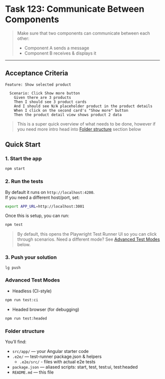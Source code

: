 # Task 123: Communicate Between Components

> Make sure that two components can communicate between each other:
>
> - Component A sends a message
> - Component B receives & displays it

---

## Acceptance Criteria

```gherkin
Feature: Show selected product

  Scenario: Click Show more button
    Given there are 3 products
    Then I should see 3 product cards
    And I should see N/A placeholder product in the product details
    When I click on the second card's "Show more" button
    Then the product detail view shows product 2 data
```

> This is a super quick overview of what needs to be done, however if you need more intro head into [Folder structure](#folder-structure) section below

## Quick Start

### 1. Start the app

```bash
npm start
```

### 2. Run the tests

By default it runs on `http://localhost:4200`.  
 If you need a different host/port, set:

```bash
export APP_URL=http://localhost:3001
```

Once this is setup, you can run:

```bash
npm test
```

> By default, this opens the Playwright Test Runner UI so you can click through scenarios.
> Need a different mode? See [Advanced Test Modes](#advanced-test-modes) below.

### 3. Push your solution

```bash
lg push
```

### Advanced Test Modes

- Headless (CI-style)

```bash
npm run test:ci
```

- Headed browser (for debugging)

```bash
npm run test:headed
```

### Folder structure

You’ll find:

- `src/app/` — your Angular starter code
- `.e2e/` — test-runner package.json & helpers
  - `.e2e/src/` - files with actual e2e tests
- `package.json` — aliased scripts: start, test, test:ui, test:headed
- `README.md` — this file
